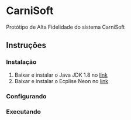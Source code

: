 # CarniSoft

Protótipo de Alta Fidelidade do sistema CarniSoft

## Instruções

### Instalação

1. Baixar e instalar o Java JDK 1.8 no [link](http://www.oracle.com/technetwork/java/javase/downloads/jdk8-downloads-2133151.html)
2. Baixar e instalar o Ecplise Neon no [link](https://www.eclipse.org/downloads/?)

### Configurando



### Executando



